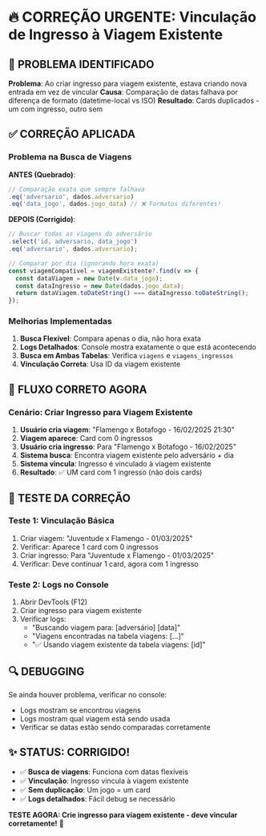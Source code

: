 # 🔥 CORREÇÃO URGENTE: Vinculação de Ingresso à Viagem Existente

## 🚨 PROBLEMA IDENTIFICADO

**Problema**: Ao criar ingresso para viagem existente, estava criando nova entrada em vez de vincular
**Causa**: Comparação de datas falhava por diferença de formato (datetime-local vs ISO)
**Resultado**: Cards duplicados - um com ingresso, outro sem

## ✅ CORREÇÃO APLICADA

### Problema na Busca de Viagens
**ANTES (Quebrado)**:
```typescript
// Comparação exata que sempre falhava
.eq('adversario', dados.adversario)
.eq('data_jogo', dados.jogo_data) // ❌ Formatos diferentes!
```

**DEPOIS (Corrigido)**:
```typescript
// Buscar todas as viagens do adversário
.select('id, adversario, data_jogo')
.eq('adversario', dados.adversario);

// Comparar por dia (ignorando hora exata)
const viagemCompativel = viagemExistente?.find(v => {
  const dataViagem = new Date(v.data_jogo);
  const dataIngresso = new Date(dados.jogo_data);
  return dataViagem.toDateString() === dataIngresso.toDateString();
});
```

### Melhorias Implementadas

1. **Busca Flexível**: Compara apenas o dia, não hora exata
2. **Logs Detalhados**: Console mostra exatamente o que está acontecendo
3. **Busca em Ambas Tabelas**: Verifica `viagens` e `viagens_ingressos`
4. **Vinculação Correta**: Usa ID da viagem existente

## 🎯 FLUXO CORRETO AGORA

### Cenário: Criar Ingresso para Viagem Existente

1. **Usuário cria viagem**: "Flamengo x Botafogo - 16/02/2025 21:30"
2. **Viagem aparece**: Card com 0 ingressos
3. **Usuário cria ingresso**: Para "Flamengo x Botafogo - 16/02/2025"
4. **Sistema busca**: Encontra viagem existente pelo adversário + dia
5. **Sistema vincula**: Ingresso é vinculado à viagem existente
6. **Resultado**: ✅ UM card com 1 ingresso (não dois cards)

## 🧪 TESTE DA CORREÇÃO

### Teste 1: Vinculação Básica
1. Criar viagem: "Juventude x Flamengo - 01/03/2025"
2. Verificar: Aparece 1 card com 0 ingressos
3. Criar ingresso: Para "Juventude x Flamengo - 01/03/2025"
4. Verificar: Deve continuar 1 card, agora com 1 ingresso

### Teste 2: Logs no Console
1. Abrir DevTools (F12)
2. Criar ingresso para viagem existente
3. Verificar logs:
   - "Buscando viagem para: [adversário] [data]"
   - "Viagens encontradas na tabela viagens: [...]"
   - "✅ Usando viagem existente da tabela viagens: [id]"

## 🔍 DEBUGGING

Se ainda houver problema, verificar no console:
- Logs mostram se encontrou viagens
- Logs mostram qual viagem está sendo usada
- Verificar se datas estão sendo comparadas corretamente

## ✨ STATUS: CORRIGIDO!

- ✅ **Busca de viagens**: Funciona com datas flexíveis
- ✅ **Vinculação**: Ingresso vincula à viagem existente
- ✅ **Sem duplicação**: Um jogo = um card
- ✅ **Logs detalhados**: Fácil debug se necessário

**TESTE AGORA: Crie ingresso para viagem existente - deve vincular corretamente!** 🚀